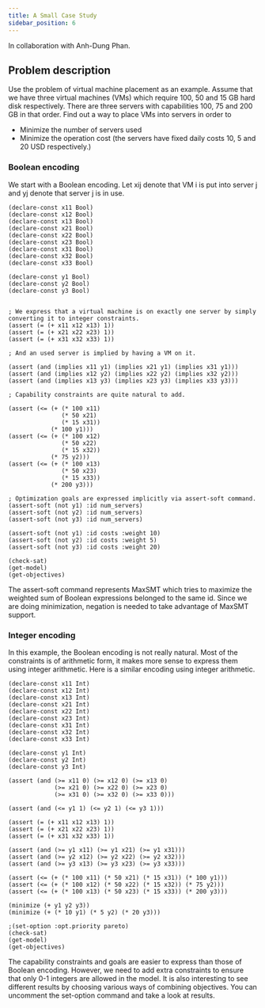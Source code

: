 ```yaml
---
title: A Small Case Study
sidebar_position: 6
---
```


In collaboration with Anh-Dung Phan.

## Problem description

Use the problem of virtual machine placement as an example. Assume that we have three virtual machines (VMs) which require 100, 50 and 15 GB hard disk respectively. There are three servers with capabilities 100, 75 and 200 GB in that order. Find out a way to place VMs into servers in order to
- Minimize the number of servers used
- Minimize the operation cost (the servers have fixed daily costs 10, 5 and 20 USD respectively.)

### Boolean encoding

We start with a Boolean encoding. Let xij denote that VM i is put into server j and yj denote that server j is in use.

```z3 
(declare-const x11 Bool)
(declare-const x12 Bool)
(declare-const x13 Bool)
(declare-const x21 Bool)
(declare-const x22 Bool)
(declare-const x23 Bool)
(declare-const x31 Bool)
(declare-const x32 Bool)
(declare-const x33 Bool)

(declare-const y1 Bool)
(declare-const y2 Bool)
(declare-const y3 Bool)


; We express that a virtual machine is on exactly one server by simply converting it to integer constraints.
(assert (= (+ x11 x12 x13) 1))
(assert (= (+ x21 x22 x23) 1))
(assert (= (+ x31 x32 x33) 1))

; And an used server is implied by having a VM on it.

(assert (and (implies x11 y1) (implies x21 y1) (implies x31 y1)))
(assert (and (implies x12 y2) (implies x22 y2) (implies x32 y2)))
(assert (and (implies x13 y3) (implies x23 y3) (implies x33 y3)))

; Capability constraints are quite natural to add.

(assert (<= (+ (* 100 x11) 
               (* 50 x21) 
               (* 15 x31)) 
            (* 100 y1)))
(assert (<= (+ (* 100 x12) 
               (* 50 x22) 
               (* 15 x32)) 
            (* 75 y2)))
(assert (<= (+ (* 100 x13) 
               (* 50 x23) 
               (* 15 x33)) 
            (* 200 y3)))

; Optimization goals are expressed implicitly via assert-soft command.
(assert-soft (not y1) :id num_servers)
(assert-soft (not y2) :id num_servers)
(assert-soft (not y3) :id num_servers)

(assert-soft (not y1) :id costs :weight 10)
(assert-soft (not y2) :id costs :weight 5)
(assert-soft (not y3) :id costs :weight 20)

(check-sat)
(get-model)
(get-objectives)
```

The assert-soft command represents MaxSMT which tries to maximize the weighted sum of Boolean expressions belonged to the same id. Since we are doing minimization, negation is needed to take advantage of MaxSMT support.


### Integer encoding

In this example, the Boolean encoding is not really natural. Most of the constraints is of arithmetic form, it makes more sense to express them using integer arithmetic. Here is a similar encoding using integer arithmetic.

```z3
(declare-const x11 Int)
(declare-const x12 Int)
(declare-const x13 Int)
(declare-const x21 Int)
(declare-const x22 Int)
(declare-const x23 Int)
(declare-const x31 Int)
(declare-const x32 Int)
(declare-const x33 Int)

(declare-const y1 Int)
(declare-const y2 Int)
(declare-const y3 Int)

(assert (and (>= x11 0) (>= x12 0) (>= x13 0) 
             (>= x21 0) (>= x22 0) (>= x23 0)
             (>= x31 0) (>= x32 0) (>= x33 0)))
             
(assert (and (<= y1 1) (<= y2 1) (<= y3 1)))

(assert (= (+ x11 x12 x13) 1))
(assert (= (+ x21 x22 x23) 1))
(assert (= (+ x31 x32 x33) 1))

(assert (and (>= y1 x11) (>= y1 x21) (>= y1 x31)))
(assert (and (>= y2 x12) (>= y2 x22) (>= y2 x32)))
(assert (and (>= y3 x13) (>= y3 x23) (>= y3 x33)))

(assert (<= (+ (* 100 x11) (* 50 x21) (* 15 x31)) (* 100 y1)))
(assert (<= (+ (* 100 x12) (* 50 x22) (* 15 x32)) (* 75 y2)))             
(assert (<= (+ (* 100 x13) (* 50 x23) (* 15 x33)) (* 200 y3)))

(minimize (+ y1 y2 y3))
(minimize (+ (* 10 y1) (* 5 y2) (* 20 y3)))

;(set-option :opt.priority pareto)
(check-sat)
(get-model)
(get-objectives)
```

The capability constraints and goals are easier to express than those of Boolean encoding. However, we need to add extra constraints to ensure that only 0-1 integers are allowed in the model. It is also interesting to see different results by choosing various ways of combining objectives. You can uncomment the set-option command and take a look at results.

